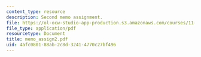 ```yaml
---
content_type: resource
description: Second memo assignment.
file: https://ol-ocw-studio-app-production.s3.amazonaws.com/courses/11-401-introduction-to-housing-community-and-economic-development-fall-2003/4afc080188ab2c8d32414770c27bf496_memo_assign2.pdf
file_type: application/pdf
resourcetype: Document
title: memo_assign2.pdf
uid: 4afc0801-88ab-2c8d-3241-4770c27bf496
---
```

